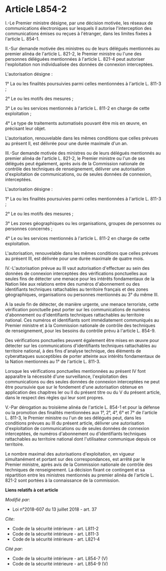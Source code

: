 # Article L854-2

I.-Le Premier ministre désigne, par une décision motivée, les réseaux de communications électroniques sur lesquels il
autorise l'interception des communications émises ou reçues à l'étranger, dans les limites fixées à l'article L. 854-1.

II.-Sur demande motivée des ministres ou de leurs délégués mentionnés au premier alinéa de l'article L. 821-2, le Premier
ministre ou l'une des personnes déléguées mentionnées à l'article L. 821-4 peut autoriser l'exploitation non individualisée
des données de connexion interceptées.

L'autorisation désigne :

1° La ou les finalités poursuivies parmi celles mentionnées à l'article L. 811-3 ;

2° Le ou les motifs des mesures ;

3° Le ou les services mentionnés à l'article L. 811-2 en charge de cette exploitation ;

4° Le type de traitements automatisés pouvant être mis en œuvre, en précisant leur objet.

L'autorisation, renouvelable dans les mêmes conditions que celles prévues au présent II, est délivrée pour une durée maximale
d'un an.

III.-Sur demande motivée des ministres ou de leurs délégués mentionnés au premier alinéa de l'article L. 821-2, le Premier
ministre ou l'un de ses délégués peut également, après avis de la Commission nationale de contrôle des techniques de
renseignement, délivrer une autorisation d'exploitation de communications, ou de seules données de connexion, interceptées.

L'autorisation désigne :

1° La ou les finalités poursuivies parmi celles mentionnées à l'article L. 811-3 ;

2° Le ou les motifs des mesures ;

3° Les zones géographiques ou les organisations, groupes de personnes ou personnes concernés ;

4° Le ou les services mentionnés à l'article L. 811-2 en charge de cette exploitation.

L'autorisation, renouvelable dans les mêmes conditions que celles prévues au présent III, est délivrée pour une durée
maximale de quatre mois.

IV.-L'autorisation prévue au III vaut autorisation d'effectuer au sein des données de connexion interceptées des
vérifications ponctuelles aux seules fins de détecter une menace pour les intérêts fondamentaux de la Nation liée aux
relations entre des numéros d'abonnement ou des identifiants techniques rattachables au territoire français et des zones
géographiques, organisations ou personnes mentionnés au 3° du même III.

A la seule fin de détecter, de manière urgente, une menace terroriste, cette vérification ponctuelle peut porter sur les
communications de numéros d'abonnement ou d'identifiants techniques rattachables au territoire national. Ces numéros et
identifiants sont immédiatement communiqués au Premier ministre et à la Commission nationale de contrôle des techniques de
renseignement, pour les besoins du contrôle prévu à l'article L. 854-9.

Des vérifications ponctuelles peuvent également être mises en œuvre pour détecter sur les communications d'identifiants
techniques rattachables au territoire national, à des fins d'analyse technique, des éléments de cyberattaques susceptibles de
porter atteinte aux intérêts fondamentaux de la Nation mentionnés au 1° de l'article L. 811-3.

Lorsque les vérifications ponctuelles mentionnées au présent IV font apparaître la nécessité d'une surveillance,
l'exploitation des communications ou des seules données de connexion interceptées ne peut être poursuivie que sur le
fondement d'une autorisation obtenue en application des chapitres Ier ou II du présent titre ou du V du présent article, dans
le respect des règles qui leur sont propres.

V.-Par dérogation au troisième alinéa de l'article L. 854-1 et pour la défense ou la promotion des finalités mentionnées aux
1°, 2°, 4°, 6° et 7° de l'article L. 811-3, le Premier ministre ou l'un de ses délégués peut, dans les conditions prévues au
III du présent article, délivrer une autorisation d'exploitation de communications ou de seules données de connexion
interceptées, de numéros d'abonnement ou d'identifiants techniques rattachables au territoire national dont l'utilisateur
communique depuis ce territoire.

Le nombre maximal des autorisations d'exploitation, en vigueur simultanément et portant sur des correspondances, est arrêté
par le Premier ministre, après avis de la Commission nationale de contrôle des techniques de renseignement. La décision
fixant ce contingent et sa répartition entre les ministres mentionnés au premier alinéa de l'article L. 821-2 sont portées à
la connaissance de la commission.

**Liens relatifs à cet article**

_Modifié par_:

  - Loi n°2018-607 du 13 juillet 2018 - art. 37

_Cite_:

  - Code de la sécurité intérieure - art. L811-2
  - Code de la sécurité intérieure - art. L811-3
  - Code de la sécurité intérieure - art. L821-4

_Cité par_:

  - Code de la sécurité intérieure - art. L854-7 (V)
  - Code de la sécurité intérieure - art. L854-9 (V)
